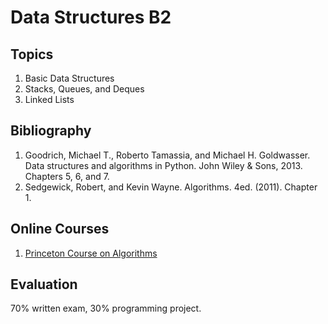 # Data Structures B2

## Topics
1.	Basic Data Structures 
2.	Stacks, Queues, and Deques
3.	Linked Lists

## Bibliography
1. Goodrich, Michael T., Roberto Tamassia, and Michael H. Goldwasser. Data structures and algorithms in Python. John Wiley & Sons, 2013.  Chapters 5, 6, and 7.
2. Sedgewick, Robert, and Kevin Wayne. Algorithms. 4ed. (2011). Chapter 1.

## Online Courses
1. [Princeton Course on Algorithms](https://www.coursera.org/learn/algorithms-part1/home/welcome)

## Evaluation 
70% written exam, 30% programming project.